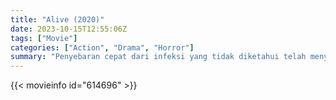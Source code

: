 ```yaml
---
title: "Alive (2020)"
date: 2023-10-15T12:55:06Z
tags: ["Movie"]
categories: ["Action", "Drama", "Horror"]
summary: "Penyebaran cepat dari infeksi yang tidak diketahui telah menyebabkan seluruh kota berada dalam kekacauan yang tidak dapat dikendalikan, namun satu orang yang selamat masih hidup dalam isolasi. Ini adalah kisahnya."
---
```



  <mux-player stream-type="on-demand"
  src="https://kp3d-my.sharepoint.com/personal/ryoo_kp3d_onmicrosoft_com/_layouts/15/download.aspx?share=EWu3jN5xW_tNqR08YGdKz6kBmWXdRmWvxdgSV2Ou27aIQg" prefer-playback="mse" controls>
 
  </mux-player>
  

{{< movieinfo id="614696" >}}

  <script src="https://cdn.jsdelivr.net/npm/@mux/mux-player"></script>
  
   <script type="application/ld+json">
 {
  "@context": "https://schema.org/",
  "@type": "VideoObject",
  "name": "#Alive (2020)",
  "contentUrl": "https://stream.mux.com/caBEdbnp4xnWCH61OXbFTYCkxz02secCSSaKl2E7X4TM.m3u8",
  "thumbnailUrl": "https://www.themoviedb.org/t/p/original/ecnWMV9Zf5PzpSsJmnFMX9c6iSY.jpg?width=314&fit_mode=preserve&time=25",
  "uploadDate": "2023-10-15T12:55:06Z",
}

</script>